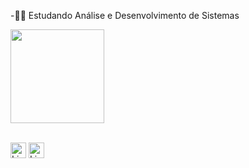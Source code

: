 -‍👨‍💻 Estudando Análise e Desenvolvimento de Sistemas

<p>
  <a href="https://skillicons.dev">
    <img src="https://skillicons.dev/icons?i=html,css,js,sass" width="150" height="150"/>
  </a>
</p>
<br>
<div style="display: inline_block">
   <a href = "mailto:delldev7@gmail.com"><img align="center" height="25" alt="Linkedin" src="https://img.shields.io/badge/Gmail-D14836?style=for-the-badge&logo=gmail&logoColor=white"></a>
 <a href = "https://www.linkedin.com/in/wendeloliveiradev/"> <img align="center" height="25" alt="Linkedin" src="https://img.shields.io/badge/LinkedIn-0077B5?style=for-the-badge&logo=linkedin&logoColor=white"></a>
</div>
